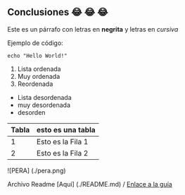  ## Conclusiones :joy: :joy: :joy:
 
 Este es un párrafo con letras en **negrita** y letras en *cursiva*
 
 Ejemplo de código:
 
 `echo "Hello World!"`
 
 1. Lista ordenada
 2. Muy ordenada
 3. Reordenada
 
 - Lista desordenada
 - muy desordenada
 - desorden
 
 | Tabla | esto es una tabla |
| ----------- | ----------- |
| 1 | Esto es la Fila 1 |
| 2 | Esto es la Fila 2 |


 ![PERA] (./pera.png)
 
Archivo Readme [Aquí] (./README.md)
/
[Enlace a la guía](https://www.markdownguide.org/cheat-sheet/)
